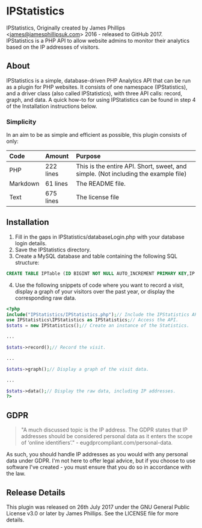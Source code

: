 # IPStatistics

IPStatistics, Originally created by James Phillips <[james@jamesphillipsuk.com](mailto:james@jamesphillipsuk.com "Send a Message")> 2016 - released to GitHub 2017.  
IPStatistics is a PHP API to allow website admins to monitor their analytics based on the IP addresses of visitors.

## About

IPStatistics is a simple, database-driven PHP Analytics API that can be run as a plugin for PHP websites.  It consists of one namespace (IPStatistics), and a driver class (also called IPStatistics), with three API calls: record, graph, and data.  A quick how-to for using IPStatistics can be found in step 4 of the Installation instructions below.

### Simplicity

In an aim to be as simple and efficient as possible, this plugin consists of only:

| Code | Amount | Purpose |
|:---- |:------ |:------- |
| PHP | 222 lines | This is the entire API.  Short, sweet, and simple.  (Not including the example file) |
| Markdown | 61 lines | The README file. |
| Text | 675 lines | The license file |

## Installation

1. Fill in the gaps in IPStatistics/databaseLogin.php with your database login details.
2. Save the IPStatistics directory.
3. Create a MySQL database and table containing the following SQL structure:

```SQL
CREATE TABLE IPTable (ID BIGINT NOT NULL AUTO_INCREMENT PRIMARY KEY,IP VARCHAR(25) NOT NULL,Date DATE NOT NULL,Time VARCHAR(10) NOT NULL,Month INT(11) NOT NULL);
```

4. Use the following snippets of code where you want to record a visit, display a graph of your visitors over the past year, or display the corresponding raw data.

```PHP
<?php
include("IPStatistics/IPStatistics.php");// Include the IPStatistics API.
use IPStatistics\IPStatistics as IPStatistics;// Access the API.
$stats = new IPStatistics();// Create an instance of the Statistics.

...

$stats->record();// Record the visit.

...

$stats->graph();// Display a graph of the visit data.

...

$stats->data();// Display the raw data, including IP addresses.
?>
```

## GDPR

>"A much discussed topic is the IP address. The GDPR states that IP addresses should be considered personal data as it enters the scope of ‘online identifiers’." - eugdprcompliant.com/personal-data.  

As such, you should handle IP addresses as you would with any personal data under GDPR.  I'm not here to offer legal advice, but if you choose to use software I've created - you must ensure that you do so in accordance with the law.

## Release Details

This plugin was released on 26th July 2017 under the GNU General Public License v3.0 or later by James Phillips.  See the LICENSE file for more details.
